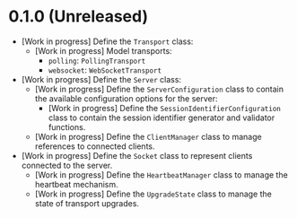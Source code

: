 # 0.1.0 (Unreleased)

- [Work in progress] Define the `Transport` class:
  - [Work in progress] Model transports:
    - `polling`: `PollingTransport`
    - `websocket`: `WebSocketTransport`
- [Work in progress] Define the `Server` class:
  - [Work in progress] Define the `ServerConfiguration` class to contain the
    available configuration options for the server:
    - [Work in progress] Define the `SessionIdentifierConfiguration` class to
      contain the session identifier generator and validator functions.
  - [Work in progress] Define the `ClientManager` class to manage references to
    connected clients.
- [Work in progress] Define the `Socket` class to represent clients connected to
  the server.
  - [Work in progress] Define the `HeartbeatManager` class to manage the
    heartbeat mechanism.
  - [Work in progress] Define the `UpgradeState` class to manage the state of
    transport upgrades.
